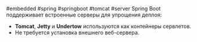 #embedded #spring #springboot #tomcat #server
Spring Boot поддерживает встроенные серверы для упрощения деплоя:

- **Tomcat**, **Jetty** и **Undertow** используются как контейнеры сервлетов.
- Не требуется установка внешнего веб-сервера.